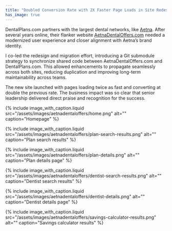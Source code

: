 ```yaml
---
title: "Doubled Conversion Rate with 2X Faster Page Loads in Site Redesign"
has_image: true
---
```


DentalPlans.com partners with the largest dental networks, like [Aetna](https://www.aetna.com/). After several years online, their flanker website [AetnaDentalOffers.com](https://www.aetnadentaloffers.com/) needed a modernized user experience and closer alignment with Aetna’s brand identity.

I co-led the redesign and migration effort, introducing a Git submodule strategy to synchronize shared code between AetnaDentalOffers.com and DentalPlans.com. This allowed enhancements to propagate seamlessly across both sites, reducing duplication and improving long-term maintainability across teams.

The new site launched with pages loading twice as fast and converting at double the previous rate. The business impact was so clear that senior leadership delivered direct praise and recognition for the success.

{% include image_with_caption.liquid
   src="/assets/images/aetnadentaloffers/home.png"
   alt=""
   caption="Homepage" %}

{% include image_with_caption.liquid
   src="/assets/images/aetnadentaloffers/plan-search-results.png"
   alt=""
   caption="Plan search results" %}

{% include image_with_caption.liquid
   src="/assets/images/aetnadentaloffers/plan-details.png"
   alt=""
   caption="Plan details page" %}

{% include image_with_caption.liquid
   src="/assets/images/aetnadentaloffers/dentist-search-results.png"
   alt=""
   caption="Dentist search results" %}

{% include image_with_caption.liquid
   src="/assets/images/aetnadentaloffers/dentist-details.png"
   alt=""
   caption="Dentist details page" %}

{% include image_with_caption.liquid
   src="/assets/images/aetnadentaloffers/savings-calculator-results.png"
   alt=""
   caption="Savings calculator results" %}

